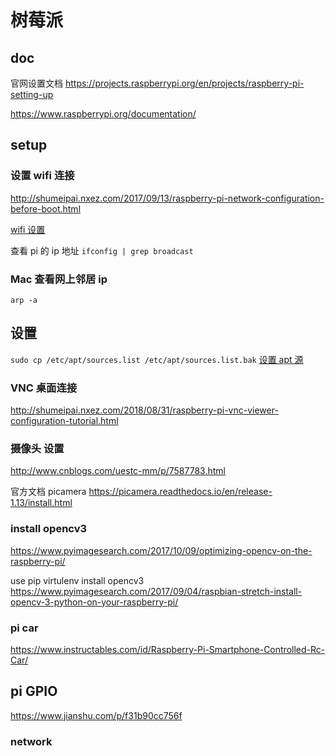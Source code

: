 # 树莓派

## doc
官网设置文档
https://projects.raspberrypi.org/en/projects/raspberry-pi-setting-up

https://www.raspberrypi.org/documentation/

## setup
### 设置 wifi 连接
http://shumeipai.nxez.com/2017/09/13/raspberry-pi-network-configuration-before-boot.html

[wifi 设置](https://yq.aliyun.com/articles/27494)


查看 pi 的 ip 地址
`ifconfig | grep broadcast`

### Mac 查看网上邻居 ip
`arp -a`

## 设置
`sudo cp /etc/apt/sources.list /etc/apt/sources.list.bak`
[设置 apt 源](https://www.linuxidc.com/Linux/2013-10/91012.htm)

### VNC 桌面连接
http://shumeipai.nxez.com/2018/08/31/raspberry-pi-vnc-viewer-configuration-tutorial.html


### 摄像头 设置
http://www.cnblogs.com/uestc-mm/p/7587783.html

官方文档 picamera
https://picamera.readthedocs.io/en/release-1.13/install.html


### install opencv3

https://www.pyimagesearch.com/2017/10/09/optimizing-opencv-on-the-raspberry-pi/


use pip virtulenv install opencv3
https://www.pyimagesearch.com/2017/09/04/raspbian-stretch-install-opencv-3-python-on-your-raspberry-pi/


### pi car

https://www.instructables.com/id/Raspberry-Pi-Smartphone-Controlled-Rc-Car/


## pi GPIO

https://www.jianshu.com/p/f31b90cc756f


### network




